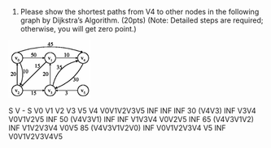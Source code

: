 1.	Please show the shortest paths from V4 to other nodes in the following graph by Dijkstra’s Algorithm. (20pts)  (Note: Detailed steps are required; otherwise, you will get zero point.)

![alt text](image.png)

S	V - S	V0	V1	V2	V3	V5
V4	V0V1V2V3V5	INF	INF	INF	30
(V4V3)	INF
V3V4	V0V1V2V5	INF	50
(V4V3V1)	INF		INF
V1V3V4	V0V2V5	INF		65
(V4V3V1V2)		INF
V1V2V3V4	V0V5	85
(V4V3V1V2V0)				INF
V0V1V2V3V4	V5					INF
V0V1V2V3V4V5						
						
